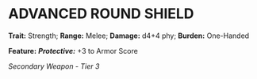﻿---
tags:
  - Item
  - Weapon
name: 'ADVANCED ROUND SHIELD'
trait: 'Strength'
range: 'Melee'
damage: 'd4+4 phy'
burden: 'One-Handed'
feat_name: 'Protective'
feat_text: '+3 to Armor Score'
primary_or_secondary: 'Secondary Weapon'
tier: 3
---

# ADVANCED ROUND SHIELD

**Trait:** Strength; **Range:** Melee; **Damage:** d4+4 phy; **Burden:** One-Handed

**Feature:** ***Protective:*** +3 to Armor Score

*Secondary Weapon - Tier 3*
